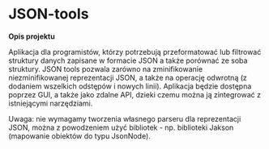 # JSON-tools

**Opis projektu**

Aplikacja dla programistów, którzy potrzebują przeformatować lub filtrować struktury danych zapisane w formacie JSON a także porównać ze soba struktury. JSON tools pozwala zarówno na zminifikowanie niezminifikowanej reprezentacji JSON, a także na operację odwrotną (z dodaniem wszelkich odstępów i nowych linii). Aplikacja będzie dostępna poprzez GUI, a także jako zdalne API, dzieki czemu można ją zintegrować z istniejącymi narzędziami.  

Uwaga: nie wymagamy tworzenia własnego parseru dla reprezentacji JSON, można z powodzeniem użyć bibliotek - np. biblioteki Jakson (mapowanie obiektów do typu JsonNode). 